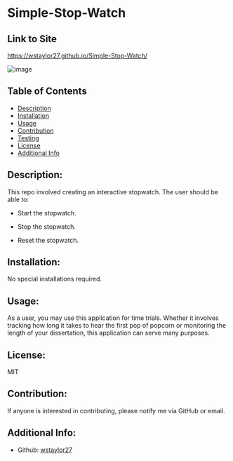 # Simple-Stop-Watch

## Link to Site

https://wstaylor27.github.io/Simple-Stop-Watch/

![image](https://user-images.githubusercontent.com/54382901/154823045-420880ba-25ad-4087-a3d4-c6ffba8edd3d.png)


## Table of Contents

- [Description](#description)
- [Installation](#installation)
- [Usage](#usage)
- [Contribution](#contribution)
- [Testing](#testing)
- [License](#license)
- [Additional Info](#additional-info)

## Description:

This repo involved creating an interactive stopwatch. The user should be able to:

- Start the stopwatch.

- Stop the stopwatch.

- Reset the stopwatch.

## Installation:

No special installations required.

## Usage:

As a user, you may use this application for time trials. Whether it involves tracking how long it takes to hear the first pop of popcorn or monitoring the length of your dissertation, this application can serve many purposes.

## License:

MIT

## Contribution:

If anyone is interested in contributing, please notify me via GitHub or email.

## Additional Info:

- Github: [wstaylor27](https://github.com/wstaylor27)
